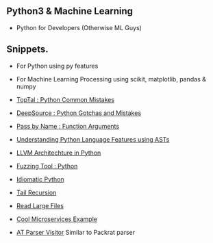 ## Python3 & Machine Learning
- Python for Developers (Otherwise ML Guys)

## Snippets. 
- For Python using py features
- For Machine Learning Processing using scikit, matplotlib, pandas & numpy

- [TopTal : Python Common Mistakes](https://www.toptal.com/python/top-10-mistakes-that-python-programmers-make)
- [DeepSource : Python Gotchas and Mistakes](https://deepsource.io/blog/python-common-mistakes/)
- [Pass by Name : Function Arguments](https://lucumr.pocoo.org/2011/7/9/python-and-pola/#pass-by-what-exactly)
- [Understanding Python Language Features using ASTs](https://docs.python.org/3/library/ast.html)
- [LLVM Architechture in Python](http://www.llvmpy.org/)
- [Fuzzing Tool : Python](https://www.fuzzingbook.org/)
- [Idiomatic Python](https://intermediate-and-advanced-software-carpentry.readthedocs.io/en/latest/idiomatic-python.html)
- [Tail Recursion](https://www.educative.io/shoteditor/6325234209652736)
- [Read Large Files](https://www.journaldev.com/32059/read-large-text-files-in-python) 
- [Cool Microservices Example](http://skybert.net/python/developing-a-restful-micro-service-in-python/)
- [AT Parser Visitor](https://www.kite.com/python/docs/ast.NodeVisitor) Similar to Packrat parser
